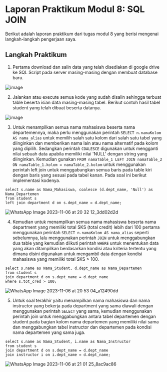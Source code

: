 # Laporan Praktikum Modul 8: SQL JOIN
Berikut adalah laporan praktikum dari tugas modul 8 yang berisi mengenai langkah-langkah pengerjaan saya.

## Langkah Praktikum
1. Pertama download dan salin data yang telah disediakan di google drive ke SQL Script pada server masing-masing dengan membuat database baru.

![image](https://github.com/Aurawr/Auralia-Praktikum-DBDSQL/assets/133871441/acb62e0b-018c-4261-b4e3-589b0b7281cf)

2. Jalankan atau execute semua kode yang sudah disalin sehingga terbuat table beserta isian data masing-masing tabel.
Berikut contoh hasil tabel student yang telah dibuat beserta datanya.

![image](https://github.com/Aurawr/Auralia-Praktikum-DBDSQL/assets/133871441/6728fd1e-5a2f-4d4a-af8c-82639b9bb8fb)

3. Untuk menampilkan semua nama mahasiswa beserta nama departemennya, maka perlu menggunakan perintah `SELECT n.namaKolom AS nama_alias` untuk memilih salah satu kolom dari salah satu tabel yang diinginkan dan memberikan nama lain atau nama alternatif pada kolom yang dipilih. Sedangkan perintah `COALESCE` digunakan untuk mengganti nilai sebuah data apabila memiliki nilai 'NULL' dengan string yang diinginkan. Kemudian gunakan `FROM namaTable_1 LEFT JOIN namaTable_2 ON namaTable_1.kolom = namaTable_2.kolom` untuk menggunakan perintah left join untuk menggabungkan semua baris pada table kiri dengan baris yang sesuai pada tabel kanan. Pada soal ini berikut implementasi kodenya.
```
select s.name as Nama_Mahasiswa, coalesce (d.dept_name, 'Null') as Nama_Departemen
from student s 
left join department d on s.dept_name = d.dept_name;
```

![WhatsApp Image 2023-11-06 at 20 32 12_3dd02d2d](https://github.com/Aurawr/Auralia-Praktikum-DBDSQL/assets/133871441/a056b942-670f-424f-8ef0-1738414459f5)

4. Kemudian untuk menampilkan semua nama mahasiswa beserta nama department yang memiliki total SKS (total credit) lebih dari 100 pertama menggunakan perintah `SELECT n.namaKolom AS nama_alias` seperti sebelumnya, lalu menggunakan perintah `JOIN` untuk menggabungkan dua table yang kemudian diikuti perintah `WHERE` untuk menentukan data yang akan ditampilkan berdasarkan kondisi atau kriteria tertentu yang dimana disini digunakan untuk mengambil data dengan kondisi mahasiswa yang memiliki total SKS > 100.
```
select s.name as Nama_Student, d.dept_name as Nama_Departemen
from student s
join department d on s.dept_name = d.dept_name
where s.tot_cred > 100;
```

![WhatsApp Image 2023-11-06 at 20 53 04_a12490dd](https://github.com/Aurawr/Auralia-Praktikum-DBDSQL/assets/133871441/617d6959-1abc-484b-8b49-dccef9c8f3c4)

5. Untuk soal terakhir yaitu menampilkan nama mahasiswa dan nama instructor yang bekerja pada department yang sama diawali dengan menggunakan perintah `SELECT` yang sama, kemudian menggunakan perintah join untuk menggabungkan antara tabel departemen dengan student pada bagian kolom nama departemen yang memiliki nilai sama dan menggabungkan tabel instructor dan departemen pada kondisi nama departemen yang sama juga.
```
select s.name as Nama_Student, i.name as Nama_Instructor
from student s
join department d on s.dept_name = d.dept_name
join instructor i on i.dept_name = d.dept_name;
```

![WhatsApp Image 2023-11-06 at 21 01 25_8ac9ac86](https://github.com/Aurawr/Auralia-Praktikum-DBDSQL/assets/133871441/db3f61b4-f6ae-466e-843d-3cc1605c9d1e)
